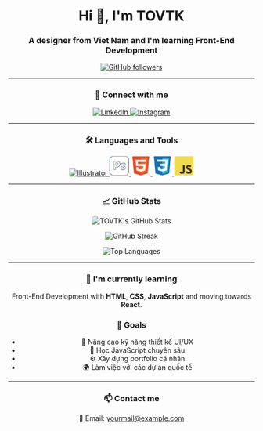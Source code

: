 <h1 align="center">Hi 👋, I'm TOVTK</h1>
<h3 align="center">A designer from Viet Nam and I'm learning Front-End Development</h3>

<p align="center">
  <a href="https://github.com/TOVTK">
    <img src="https://img.shields.io/github/followers/TOVTK?label=Follow&style=social" alt="GitHub followers">
  </a>
</p>

---

<h3 align="center">🧩 Connect with me</h3>
<p align="center">
  <!-- Thêm các link mạng xã hội của bạn tại đây -->
  <a href="https://www.linkedin.com/in/your-profile" target="_blank">
    <img src="https://img.shields.io/badge/LinkedIn-blue?logo=linkedin&logoColor=white" alt="LinkedIn"/>
  </a>
  <a href="https://www.instagram.com/yourprofile/" target="_blank">
    <img src="https://img.shields.io/badge/Instagram-E4405F?logo=instagram&logoColor=white" alt="Instagram"/>
  </a>
</p>

---

<h3 align="center">🛠️ Languages and Tools</h3>
<p align="center">
  <a href="https://www.adobe.com/products/illustrator.html" target="_blank">
    <img src="https://www.vectorlogo.zone/logos/adobe_illustrator/adobe_illustrator-icon.svg" alt="Illustrator" width="40" height="40"/>
  </a>
  <a href="https://www.photoshop.com/en" target="_blank">
    <img src="https://raw.githubusercontent.com/devicons/devicon/master/icons/photoshop/photoshop-line.svg" alt="Photoshop" width="40" height="40"/>
  </a>
  <a href="https://developer.mozilla.org/en-US/docs/Web/HTML" target="_blank">
    <img src="https://raw.githubusercontent.com/devicons/devicon/master/icons/html5/html5-original.svg" alt="HTML5" width="40" height="40"/>
  </a>
  <a href="https://developer.mozilla.org/en-US/docs/Web/CSS" target="_blank">
    <img src="https://raw.githubusercontent.com/devicons/devicon/master/icons/css3/css3-original.svg" alt="CSS3" width="40" height="40"/>
  </a>
  <a href="https://developer.mozilla.org/en-US/docs/Web/JavaScript" target="_blank">
    <img src="https://raw.githubusercontent.com/devicons/devicon/master/icons/javascript/javascript-original.svg" alt="JavaScript" width="40" height="40"/>
  </a>
</p>

---

<h3 align="center">📈 GitHub Stats</h3>
<p align="center">
  <img src="https://github-readme-stats.vercel.app/api?username=TOVTK&show_icons=true&theme=radical" alt="TOVTK's GitHub Stats" />
</p>
<p align="center">
  <img src="https://github-readme-streak-stats.herokuapp.com/?user=TOVTK&theme=radical" alt="GitHub Streak" />
</p>
<p align="center">
  <img src="https://github-readme-stats.vercel.app/api/top-langs/?username=TOVTK&layout=compact&theme=radical" alt="Top Languages" />
</p>

---

<h3 align="center">🚀 I'm currently learning</h3>
<p align="center">
  Front-End Development with <strong>HTML</strong>, <strong>CSS</strong>, <strong>JavaScript</strong> and moving towards <strong>React</strong>.
</p>

<h3 align="center">🎯 Goals</h3>
<ul align="center">
  <li>🎨 Nâng cao kỹ năng thiết kế UI/UX</li>
  <li>🧠 Học JavaScript chuyên sâu</li>
  <li>⚙️ Xây dựng portfolio cá nhân</li>
  <li>🌍 Làm việc với các dự án quốc tế</li>
</ul>

---

<h3 align="center">📫 Contact me</h3>
<p align="center">
  📧 Email: <a href="mailto:yourmail@example.com">yourmail@example.com</a>
</p>
